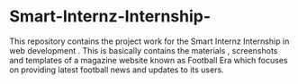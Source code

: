 # Smart-Internz-Internship-
This repository contains the project work for the Smart Internz Internship in web development . This is basically contains the materials , screenshots and templates of a magazine website known as Football Era which focuses on providing latest football news and updates to its users. 
